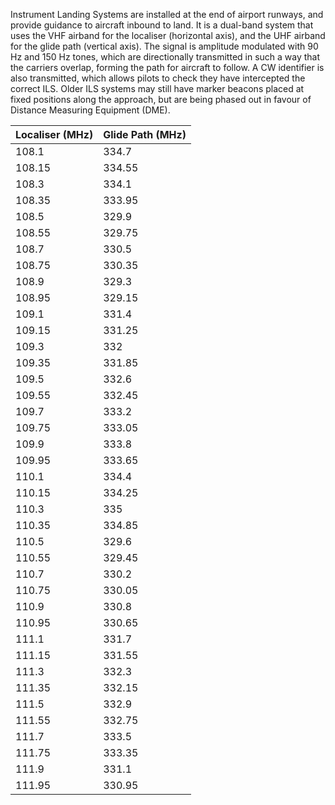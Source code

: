 Instrument Landing Systems are installed at the end of airport runways, and provide guidance to aircraft inbound to land. It is a dual-band system that uses the VHF airband for the localiser (horizontal axis), and the UHF airband for the glide path (vertical axis). The signal is amplitude modulated with 90 Hz and 150 Hz tones, which are directionally transmitted in such a way that the carriers overlap, forming the path for aircraft to follow. A CW identifier is also transmitted, which allows pilots to check they have intercepted the correct ILS. Older ILS systems may still have marker beacons placed at fixed positions along the approach, but are being phased out in favour of Distance Measuring Equipment (DME).

| Localiser (MHz) | Glide Path (MHz) |
|-----------------|------------------|
| 108.1           | 334.7            |
| 108.15          | 334.55           |
| 108.3           | 334.1            |
| 108.35          | 333.95           |
| 108.5           | 329.9            |
| 108.55          | 329.75           |
| 108.7           | 330.5            |
| 108.75          | 330.35           |
| 108.9           | 329.3            |
| 108.95          | 329.15           |
| 109.1           | 331.4            |
| 109.15          | 331.25           |
| 109.3           | 332              |
| 109.35          | 331.85           |
| 109.5           | 332.6            |
| 109.55          | 332.45           |
| 109.7           | 333.2            |
| 109.75          | 333.05           |
| 109.9           | 333.8            |
| 109.95          | 333.65           |
| 110.1           | 334.4            |
| 110.15          | 334.25           |
| 110.3           | 335              |
| 110.35          | 334.85           |
| 110.5           | 329.6            |
| 110.55          | 329.45           |
| 110.7           | 330.2            |
| 110.75          | 330.05           |
| 110.9           | 330.8            |
| 110.95          | 330.65           |
| 111.1           | 331.7            |
| 111.15          | 331.55           |
| 111.3           | 332.3            |
| 111.35          | 332.15           |
| 111.5           | 332.9            |
| 111.55          | 332.75           |
| 111.7           | 333.5            |
| 111.75          | 333.35           |
| 111.9           | 331.1            |
| 111.95          | 330.95           |
